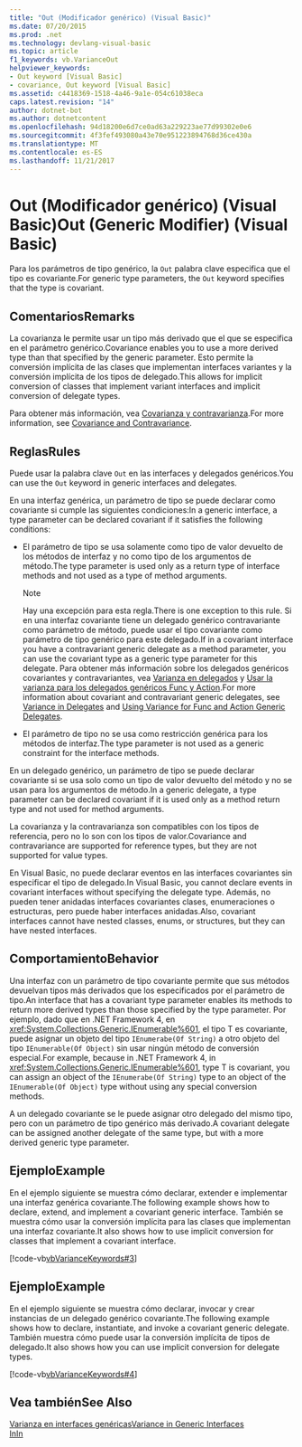 ```yaml
---
title: "Out (Modificador genérico) (Visual Basic)"
ms.date: 07/20/2015
ms.prod: .net
ms.technology: devlang-visual-basic
ms.topic: article
f1_keywords: vb.VarianceOut
helpviewer_keywords:
- Out keyword [Visual Basic]
- covariance, Out keyword [Visual Basic]
ms.assetid: c4418369-1518-4a46-9a1e-054c61038eca
caps.latest.revision: "14"
author: dotnet-bot
ms.author: dotnetcontent
ms.openlocfilehash: 94d18200e6d7ce0ad63a229223ae77d99302e0e6
ms.sourcegitcommit: 4f3fef493080a43e70e951223894768d36ce430a
ms.translationtype: MT
ms.contentlocale: es-ES
ms.lasthandoff: 11/21/2017
---
```

# <a name="out-generic-modifier-visual-basic"></a><span data-ttu-id="22b11-102">Out (Modificador genérico) (Visual Basic)</span><span class="sxs-lookup"><span data-stu-id="22b11-102">Out (Generic Modifier) (Visual Basic)</span></span>
<span data-ttu-id="22b11-103">Para los parámetros de tipo genérico, la `Out` palabra clave especifica que el tipo es covariante.</span><span class="sxs-lookup"><span data-stu-id="22b11-103">For generic type parameters, the `Out` keyword specifies that the type is covariant.</span></span>  
  
## <a name="remarks"></a><span data-ttu-id="22b11-104">Comentarios</span><span class="sxs-lookup"><span data-stu-id="22b11-104">Remarks</span></span>  
 <span data-ttu-id="22b11-105">La covarianza le permite usar un tipo más derivado que el que se especifica en el parámetro genérico.</span><span class="sxs-lookup"><span data-stu-id="22b11-105">Covariance enables you to use a more derived type than that specified by the generic parameter.</span></span> <span data-ttu-id="22b11-106">Esto permite la conversión implícita de las clases que implementan interfaces variantes y la conversión implícita de los tipos de delegado.</span><span class="sxs-lookup"><span data-stu-id="22b11-106">This allows for implicit conversion of classes that implement variant interfaces and implicit conversion of delegate types.</span></span>  
  
 <span data-ttu-id="22b11-107">Para obtener más información, vea [Covarianza y contravarianza](../../programming-guide/concepts/covariance-contravariance/index.md).</span><span class="sxs-lookup"><span data-stu-id="22b11-107">For more information, see [Covariance and Contravariance](../../programming-guide/concepts/covariance-contravariance/index.md).</span></span>  
  
## <a name="rules"></a><span data-ttu-id="22b11-108">Reglas</span><span class="sxs-lookup"><span data-stu-id="22b11-108">Rules</span></span>  
 <span data-ttu-id="22b11-109">Puede usar la palabra clave `Out` en las interfaces y delegados genéricos.</span><span class="sxs-lookup"><span data-stu-id="22b11-109">You can use the `Out` keyword in generic interfaces and delegates.</span></span>  
  
 <span data-ttu-id="22b11-110">En una interfaz genérica, un parámetro de tipo se puede declarar como covariante si cumple las siguientes condiciones:</span><span class="sxs-lookup"><span data-stu-id="22b11-110">In a generic interface, a type parameter can be declared covariant if it satisfies the following conditions:</span></span>  
  
-   <span data-ttu-id="22b11-111">El parámetro de tipo se usa solamente como tipo de valor devuelto de los métodos de interfaz y no como tipo de los argumentos de método.</span><span class="sxs-lookup"><span data-stu-id="22b11-111">The type parameter is used only as a return type of interface methods and not used as a type of method arguments.</span></span>  
  
    > [!NOTE]
    >  <span data-ttu-id="22b11-112">Hay una excepción para esta regla.</span><span class="sxs-lookup"><span data-stu-id="22b11-112">There is one exception to this rule.</span></span> <span data-ttu-id="22b11-113">Si en una interfaz covariante tiene un delegado genérico contravariante como parámetro de método, puede usar el tipo covariante como parámetro de tipo genérico para este delegado.</span><span class="sxs-lookup"><span data-stu-id="22b11-113">If in a covariant interface you have a contravariant generic delegate as a method parameter, you can use the covariant type as a generic type parameter for this delegate.</span></span> <span data-ttu-id="22b11-114">Para obtener más información sobre los delegados genéricos covariantes y contravariantes, vea [Varianza en delegados](http://msdn.microsoft.com/library/e3b98197-6c5b-4e55-9c6e-9739b60645ca) y [Usar la varianza para los delegados genéricos Func y Action](http://msdn.microsoft.com/library/e69c4f39-09aa-4c6d-a752-08cc767d8290).</span><span class="sxs-lookup"><span data-stu-id="22b11-114">For more information about covariant and contravariant generic delegates, see [Variance in Delegates](http://msdn.microsoft.com/library/e3b98197-6c5b-4e55-9c6e-9739b60645ca) and [Using Variance for Func and Action Generic Delegates](http://msdn.microsoft.com/library/e69c4f39-09aa-4c6d-a752-08cc767d8290).</span></span>  
  
-   <span data-ttu-id="22b11-115">El parámetro de tipo no se usa como restricción genérica para los métodos de interfaz.</span><span class="sxs-lookup"><span data-stu-id="22b11-115">The type parameter is not used as a generic constraint for the interface methods.</span></span>  
  
 <span data-ttu-id="22b11-116">En un delegado genérico, un parámetro de tipo se puede declarar covariante si se usa solo como un tipo de valor devuelto del método y no se usan para los argumentos de método.</span><span class="sxs-lookup"><span data-stu-id="22b11-116">In a generic delegate, a type parameter can be declared covariant if it is used only as a method return type and not used for method arguments.</span></span>  
  
 <span data-ttu-id="22b11-117">La covarianza y la contravarianza son compatibles con los tipos de referencia, pero no lo son con los tipos de valor.</span><span class="sxs-lookup"><span data-stu-id="22b11-117">Covariance and contravariance are supported for reference types, but they are not supported for value types.</span></span>  
  
 <span data-ttu-id="22b11-118">En Visual Basic, no puede declarar eventos en las interfaces covariantes sin especificar el tipo de delegado.</span><span class="sxs-lookup"><span data-stu-id="22b11-118">In Visual Basic, you cannot declare events in covariant interfaces without specifying the delegate type.</span></span> <span data-ttu-id="22b11-119">Además, no pueden tener anidadas interfaces covariantes clases, enumeraciones o estructuras, pero puede haber interfaces anidadas.</span><span class="sxs-lookup"><span data-stu-id="22b11-119">Also, covariant interfaces cannot have nested classes, enums, or structures, but they can have nested interfaces.</span></span>  
  
## <a name="behavior"></a><span data-ttu-id="22b11-120">Comportamiento</span><span class="sxs-lookup"><span data-stu-id="22b11-120">Behavior</span></span>  
 <span data-ttu-id="22b11-121">Una interfaz con un parámetro de tipo covariante permite que sus métodos devuelvan tipos más derivados que los especificados por el parámetro de tipo.</span><span class="sxs-lookup"><span data-stu-id="22b11-121">An interface that has a covariant type parameter enables its methods to return more derived types than those specified by the type parameter.</span></span> <span data-ttu-id="22b11-122">Por ejemplo, dado que en .NET Framework 4, en <xref:System.Collections.Generic.IEnumerable%601>, el tipo T es covariante, puede asignar un objeto del tipo `IEnumerabe(Of String)` a otro objeto del tipo `IEnumerable(Of Object)` sin usar ningún método de conversión especial.</span><span class="sxs-lookup"><span data-stu-id="22b11-122">For example, because in .NET Framework 4, in <xref:System.Collections.Generic.IEnumerable%601>, type T is covariant, you can assign an object of the `IEnumerabe(Of String)` type to an object of the `IEnumerable(Of Object)` type without using any special conversion methods.</span></span>  
  
 <span data-ttu-id="22b11-123">A un delegado covariante se le puede asignar otro delegado del mismo tipo, pero con un parámetro de tipo genérico más derivado.</span><span class="sxs-lookup"><span data-stu-id="22b11-123">A covariant delegate can be assigned another delegate of the same type, but with a more derived generic type parameter.</span></span>  
  
## <a name="example"></a><span data-ttu-id="22b11-124">Ejemplo</span><span class="sxs-lookup"><span data-stu-id="22b11-124">Example</span></span>  
 <span data-ttu-id="22b11-125">En el ejemplo siguiente se muestra cómo declarar, extender e implementar una interfaz genérica covariante.</span><span class="sxs-lookup"><span data-stu-id="22b11-125">The following example shows how to declare, extend, and implement a covariant generic interface.</span></span> <span data-ttu-id="22b11-126">También se muestra cómo usar la conversión implícita para las clases que implementan una interfaz covariante.</span><span class="sxs-lookup"><span data-stu-id="22b11-126">It also shows how to use implicit conversion for classes that implement a covariant interface.</span></span>  
  
 [!code-vb[vbVarianceKeywords#3](../../../visual-basic/language-reference/modifiers/codesnippet/VisualBasic/out-generic-modifier_1.vb)]  
  
## <a name="example"></a><span data-ttu-id="22b11-127">Ejemplo</span><span class="sxs-lookup"><span data-stu-id="22b11-127">Example</span></span>  
 <span data-ttu-id="22b11-128">En el ejemplo siguiente se muestra cómo declarar, invocar y crear instancias de un delegado genérico covariante.</span><span class="sxs-lookup"><span data-stu-id="22b11-128">The following example shows how to declare, instantiate, and invoke a covariant generic delegate.</span></span> <span data-ttu-id="22b11-129">También muestra cómo puede usar la conversión implícita de tipos de delegado.</span><span class="sxs-lookup"><span data-stu-id="22b11-129">It also shows how you can use implicit conversion for delegate types.</span></span>  
  
 [!code-vb[vbVarianceKeywords#4](../../../visual-basic/language-reference/modifiers/codesnippet/VisualBasic/out-generic-modifier_2.vb)]  
  
## <a name="see-also"></a><span data-ttu-id="22b11-130">Vea también</span><span class="sxs-lookup"><span data-stu-id="22b11-130">See Also</span></span>  
 [<span data-ttu-id="22b11-131">Varianza en interfaces genéricas</span><span class="sxs-lookup"><span data-stu-id="22b11-131">Variance in Generic Interfaces</span></span>](../../programming-guide/concepts/covariance-contravariance/variance-in-generic-interfaces.md)  
 [<span data-ttu-id="22b11-132">In</span><span class="sxs-lookup"><span data-stu-id="22b11-132">In</span></span>](../../../visual-basic/language-reference/modifiers/in-generic-modifier.md)
